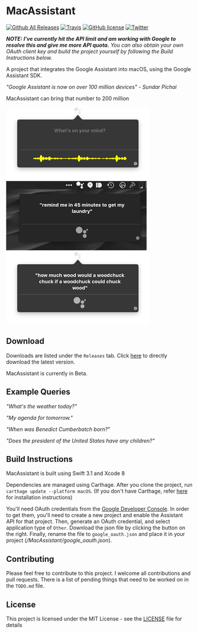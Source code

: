 # MacAssistant

[![Github All Releases](https://img.shields.io/github/downloads/vanshg/MacAssistant/total.svg)](https://github.com/vanshg/MacAssistant/releases) [![Travis](https://img.shields.io/badge/Swift-3.1-blue.svg)](https://github.com/vanshg/MacAssistant) [![GitHub license](https://img.shields.io/badge/license-MIT-blue.svg)](https://raw.githubusercontent.com/vanshg/MacAssistant/master/LICENSE) [![Twitter](https://img.shields.io/twitter/url/https/github.com/vanshg/MacAssistant.svg?style=social)](https://twitter.com/intent/tweet?text=Wow:&url=%5Bobject%20Object%5D)

***NOTE: I've currently hit the API limit and am working with Google to resolve this and give me more API quota.***
*You can also obtain your own OAuth client key and build the project yourself by following the Build Instructions below.*

A project that integrates the Google Assistant into macOS, using the Google Assistant SDK.

*"Google Assistant is now on over 100 million devices" - Sundar Pichai*

MacAssistant can bring that number to 200 million

![](images/1.png)
![](images/2.png)
![](images/3.png)

## Download
Downloads are listed under the `Releases` tab.
Click [here](https://github.com/vanshg/MacAssistant/releases/download/0.2/MacAssistant.zip) to directly download the latest version.

MacAssistant is currently in Beta.

## Example Queries
*"What's the weather today?"*

*"My agenda for tomorrow."*

*"When was Benedict Cumberbatch born?*"

*"Does the president of the United States have any children?"*

## Build Instructions
MacAssistant is built using Swift 3.1 and Xcode 8

Dependencies are managed using Carthage. After you clone the project, run `carthage update --platform macOS`. (If you don't have Carthage, refer [here](https://github.com/Carthage/Carthage) for installation instructions)

You'll need OAuth credentials from the [Google Developer Console](https://console.developers.google.com). In order to get them, you'll need to create a new project and enable the Assistant API for that project. Then, generate an OAuth credential, and select application type of `Other`. Download the json file by clicking the button on the right. Finally, rename the file to `google_oauth.json` and place it in your project (*/MacAssistant/google_oauth.json*).

## Contributing
Please feel free to contribute to this project. I welcome all contributions and pull requests. There is a list of pending things that need to be worked on in the `TODO.md` file.

## License
This project is licensed under the MIT License - see the [LICENSE](LICENSE) file for details
